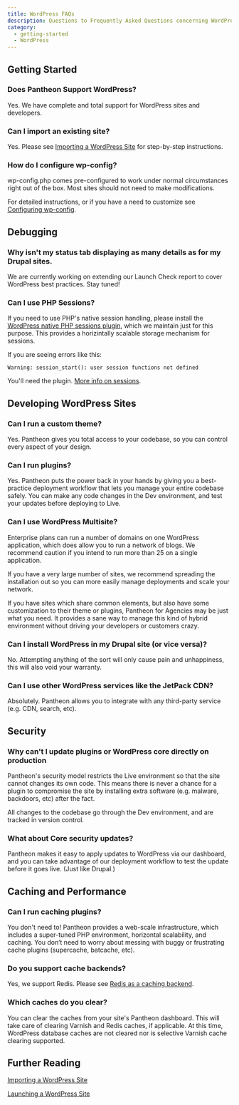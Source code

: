 ```yaml
---
title: WordPress FAQs
description: Questions to Frequently Asked Questions concerning WordPress on the Pantheon platform.
category:
  - getting-started
  - WordPress
---
```

## Getting Started

### Does Pantheon Support WordPress?

Yes. We have complete and total support for WordPress sites and developers.

### Can I import an existing site?

Yes. Please see [Importing a WordPress Site](/docs/articles/wordpress/importing-a-wordpress-site) for step-by-step instructions.

### How do I configure wp-config?

wp-config.php comes pre-configured to work under normal circumstances right out of the box. Most sites should not need to make modifications.

For detailed instructions, or if you have a need to customize see [Configuring wp-config](/docs/articles/wordpress/configuring-wp-config-php).

## Debugging

### Why isn't my status tab displaying as many details as for my Drupal sites.

We are currently working on extending our Launch Check report to cover WordPress best practices. Stay tuned!

### Can I use PHP Sessions?

If you need to use PHP's native session handling, please install the [WordPress native PHP sessions plugin](https://wordpress.org/plugins/wp-native-php-sessions/), which we maintain just for this purpose. This provides a horizintally scalable storage mechanism for sessions.

If you are seeing errors like this:

```
Warning: session_start(): user session functions not defined
```

You'll need the plugin. [More info on sessions](/docs/articles/wordpress/wordpress-and-php-sessions/).

## Developing WordPress Sites

### Can I run a custom theme?

Yes. Pantheon gives you total access to your codebase, so you can control every aspect of your design.

### Can I run plugins?

Yes. Pantheon puts the power back in your hands by giving you a best-practice deployment workflow that lets you manage your entire codebase safely. You can make any code changes in the Dev environment, and test your updates before deploying to Live.

### Can I use WordPress Multisite?

Enterprise plans can run a number of domains on one WordPress application, which does allow you to run a network of blogs. We recommend caution if you intend to run more than 25 on a single application.

If you have a very large number of sites, we recommend spreading the installation out so you can more easily manage deployments and scale your network.

If you have sites which share common elements, but also have some customization to their theme or plugins, Pantheon for Agencies may be just what you need. It provides a sane way to manage this kind of hybrid environment without driving your developers or customers crazy.

### Can I install WordPress in my Drupal site (or vice versa)?

No. Attempting anything of the sort will only cause pain and unhappiness, this will also void your warranty.

### Can I use other WordPress services like the JetPack CDN?

Absolutely. Pantheon allows you to integrate with any third-party service (e.g. CDN, search, etc).

## Security

### Why can't I update plugins or WordPress core directly on production

Pantheon's security model restricts the Live environment so that the site cannot changes its own code. This means there is never a chance for a plugin to compromise the site by installing extra software (e.g. malware, backdoors, etc) after the fact.

All changes to the codebase go through the Dev environment, and are tracked in version control.

### What about Core security updates?

Pantheon makes it easy to apply updates to WordPress via our dashboard, and you can take advantage of our deployment workflow to test the update before it goes live. (Just like Drupal.)

## Caching and Performance

### Can I run caching plugins?

You don't need to! Pantheon provides a web-scale infrastructure, which includes a super-tuned PHP environment, horizontal scalability, and caching. You don’t need to worry about messing with buggy or frustrating cache plugins (supercache, batcache, etc).

### Do you support cache backends?

Yes, we support Redis. Please see [Redis as a caching backend](/docs/articles/sites/redis-as-a-caching-backend).

### Which caches do you clear?

You can clear the caches from your site's Pantheon dashboard. This will take care of clearing Varnish and Redis caches, if applicable. At this time, WordPress database caches are not cleared nor is selective Varnish cache clearing supported.


## Further Reading

[Importing a WordPress Site](/docs/articles/wordpress/importing-a-wordpress-site/)


[Launching a WordPress Site](/docs/articles/wordpress/starting-wordpress-site/)
